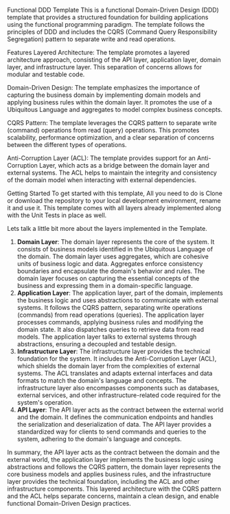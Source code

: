 Functional DDD Template
This is a functional Domain-Driven Design (DDD) template that provides a structured foundation for building applications using the functional programming paradigm. The template follows the principles of DDD and includes the CQRS (Command Query Responsibility Segregation) pattern to separate write and read operations.

Features
Layered Architecture: The template promotes a layered architecture approach, consisting of the API layer, application layer, domain layer, and infrastructure layer. This separation of concerns allows for modular and testable code.

Domain-Driven Design: The template emphasizes the importance of capturing the business domain by implementing domain models and applying business rules within the domain layer. It promotes the use of a Ubiquitous Language and aggregates to model complex business concepts.

CQRS Pattern: The template leverages the CQRS pattern to separate write (command) operations from read (query) operations. This promotes scalability, performance optimization, and a clear separation of concerns between the different types of operations.

Anti-Corruption Layer (ACL): The template provides support for an Anti-Corruption Layer, which acts as a bridge between the domain layer and external systems. The ACL helps to maintain the integrity and consistency of the domain model when interacting with external dependencies.

Getting Started
To get started with this template, All you need to do is Clone or download the repository to your local development environment, rename it and use it. This template comes with all layers already implemented along with the Unit Tests in place as well.

Lets talk a little bit more about the layers implemented in the Template.

1. **Domain Layer**: The domain layer represents the core of the system. It consists of business models identified in the Ubiquitous Language of the domain. The domain layer uses aggregates, which are cohesive units of business logic and data. Aggregates enforce consistency boundaries and encapsulate the domain's behavior and rules. The domain layer focuses on capturing the essential concepts of the business and expressing them in a domain-specific language.
2. **Application Layer**: The application layer, part of the domain, implements the business logic and uses abstractions to communicate with external systems. It follows the CQRS pattern, separating write operations (commands) from read operations (queries). The application layer processes commands, applying business rules and modifying the domain state. It also dispatches queries to retrieve data from read models. The application layer talks to external systems through abstractions, ensuring a decoupled and testable design.
3. **Infrastructure Layer**: The infrastructure layer provides the technical foundation for the system. It includes the Anti-Corruption Layer (ACL), which shields the domain layer from the complexities of external systems. The ACL translates and adapts external interfaces and data formats to match the domain's language and concepts. The infrastructure layer also encompasses components such as databases, external services, and other infrastructure-related code required for the system's operation.
4. **API Layer**: The API layer acts as the contract between the external world and the domain. It defines the communication endpoints and handles the serialization and deserialization of data. The API layer provides a standardized way for clients to send commands and queries to the system, adhering to the domain's language and concepts.

In summary, the API layer acts as the contract between the domain and the external world, the application layer implements the business logic using abstractions and follows the CQRS pattern, the domain layer represents the core business models and applies business rules, and the infrastructure layer provides the technical foundation, including the ACL and other infrastructure components. This layered architecture with the CQRS pattern and the ACL helps separate concerns, maintain a clean design, and enable functional Domain-Driven Design practices.
